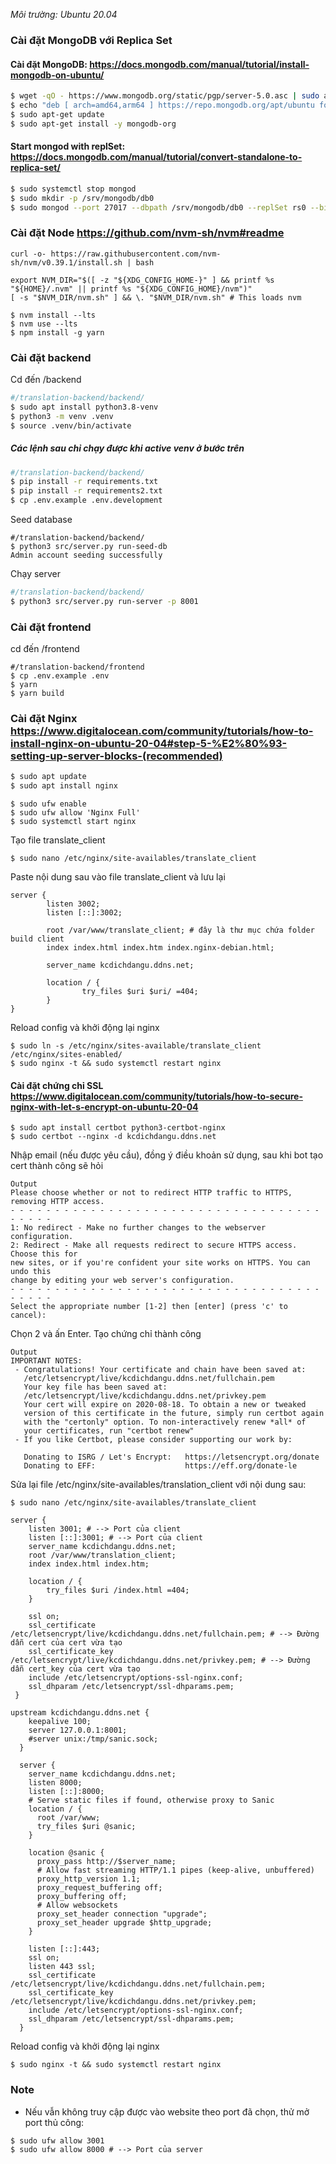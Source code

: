 *Môi trường: Ubuntu 20.04*

### Cài đặt MongoDB với Replica Set
#### Cài đặt MongoDB: https://docs.mongodb.com/manual/tutorial/install-mongodb-on-ubuntu/

``` sh
$ wget -qO - https://www.mongodb.org/static/pgp/server-5.0.asc | sudo apt-key add - 
$ echo "deb [ arch=amd64,arm64 ] https://repo.mongodb.org/apt/ubuntu focal/mongodb-org/5.0 multiverse" | sudo tee /etc/apt/sources.list.d/mongodb-org-5.0.list
$ sudo apt-get update
$ sudo apt-get install -y mongodb-org
```
#### Start mongod with replSet: https://docs.mongodb.com/manual/tutorial/convert-standalone-to-replica-set/
``` sh
$ sudo systemctl stop mongod
$ sudo mkdir -p /srv/mongodb/db0
$ sudo mongod --port 27017 --dbpath /srv/mongodb/db0 --replSet rs0 --bind_ip localhost
```
### Cài đặt Node https://github.com/nvm-sh/nvm#readme
```
curl -o- https://raw.githubusercontent.com/nvm-sh/nvm/v0.39.1/install.sh | bash
```
```
export NVM_DIR="$([ -z "${XDG_CONFIG_HOME-}" ] && printf %s "${HOME}/.nvm" || printf %s "${XDG_CONFIG_HOME}/nvm")"
[ -s "$NVM_DIR/nvm.sh" ] && \. "$NVM_DIR/nvm.sh" # This loads nvm
```
```
$ nvm install --lts
$ nvm use --lts
$ npm install -g yarn
```
### Cài đặt backend
Cd đến /backend
```sh
#/translation-backend/backend/
$ sudo apt install python3.8-venv 
$ python3 -m venv .venv
$ source .venv/bin/activate
```
##### Các lệnh sau chỉ chạy được khi active venv ở bước trên

```sh
#/translation-backend/backend/
$ pip install -r requirements.txt
$ pip install -r requirements2.txt
$ cp .env.example .env.development
```
Seed database
```
#/translation-backend/backend/
$ python3 src/server.py run-seed-db
Admin account seeding successfully
```
Chạy server
``` sh
#/translation-backend/backend/
$ python3 src/server.py run-server -p 8001
```
### Cài đặt frontend
cd đến /frontend
```
#/translation-backend/frontend
$ cp .env.example .env
$ yarn 
$ yarn build
```
### Cài đặt Nginx https://www.digitalocean.com/community/tutorials/how-to-install-nginx-on-ubuntu-20-04#step-5-%E2%80%93-setting-up-server-blocks-(recommended)
```sh
$ sudo apt update
$ sudo apt install nginx
```
```
$ sudo ufw enable
$ sudo ufw allow 'Nginx Full'
$ sudo systemctl start nginx
```
Tạo file translate_client
```
$ sudo nano /etc/nginx/site-availables/translate_client
```
Paste nội dung sau vào file translate_client và lưu lại
```
server {
        listen 3002;
        listen [::]:3002;

        root /var/www/translate_client; # đây là thư mục chứa folder build client
        index index.html index.htm index.nginx-debian.html;

        server_name kcdichdangu.ddns.net;

        location / {
                try_files $uri $uri/ =404;
        }
}
```
Reload config và khởi động lại nginx
```
$ sudo ln -s /etc/nginx/sites-available/translate_client /etc/nginx/sites-enabled/
$ sudo nginx -t && sudo systemctl restart nginx
```
#### Cài đặt chứng chỉ SSL https://www.digitalocean.com/community/tutorials/how-to-secure-nginx-with-let-s-encrypt-on-ubuntu-20-04
```
$ sudo apt install certbot python3-certbot-nginx
$ sudo certbot --nginx -d kcdichdangu.ddns.net
```
Nhập email (nếu được yêu cầu), đồng ý điều khoản sử dụng, sau khi bot tạo cert thành công sẽ hỏi
```
Output
Please choose whether or not to redirect HTTP traffic to HTTPS, removing HTTP access.
- - - - - - - - - - - - - - - - - - - - - - - - - - - - - - - - - - - - - - - -
1: No redirect - Make no further changes to the webserver configuration.
2: Redirect - Make all requests redirect to secure HTTPS access. Choose this for
new sites, or if you're confident your site works on HTTPS. You can undo this
change by editing your web server's configuration.
- - - - - - - - - - - - - - - - - - - - - - - - - - - - - - - - - - - - - - - -
Select the appropriate number [1-2] then [enter] (press 'c' to cancel):
```
Chọn 2 và ấn Enter.
Tạo chứng chỉ thành công 
```
Output
IMPORTANT NOTES:
 - Congratulations! Your certificate and chain have been saved at:
   /etc/letsencrypt/live/kcdichdangu.ddns.net/fullchain.pem
   Your key file has been saved at:
   /etc/letsencrypt/live/kcdichdangu.ddns.net/privkey.pem
   Your cert will expire on 2020-08-18. To obtain a new or tweaked
   version of this certificate in the future, simply run certbot again
   with the "certonly" option. To non-interactively renew *all* of
   your certificates, run "certbot renew"
 - If you like Certbot, please consider supporting our work by:

   Donating to ISRG / Let's Encrypt:   https://letsencrypt.org/donate
   Donating to EFF:                    https://eff.org/donate-le
```
Sửa lại file /etc/nginx/site-availables/translation_client với nội dung sau:
```
$ sudo nano /etc/nginx/site-availables/translate_client
```
```
server {
    listen 3001; # --> Port của client
    listen [::]:3001; # --> Port của client
    server_name kcdichdangu.ddns.net;
    root /var/www/translation_client;
    index index.html index.htm;
 
    location / {
        try_files $uri /index.html =404;
    }

    ssl on;
    ssl_certificate /etc/letsencrypt/live/kcdichdangu.ddns.net/fullchain.pem; # --> Đường dẫn cert của cert vừa tạo 
    ssl_certificate_key /etc/letsencrypt/live/kcdichdangu.ddns.net/privkey.pem; # --> Đường dẫn cert_key của cert vừa tạo 
    include /etc/letsencrypt/options-ssl-nginx.conf;
    ssl_dhparam /etc/letsencrypt/ssl-dhparams.pem;
 }

upstream kcdichdangu.ddns.net {
    keepalive 100;
    server 127.0.0.1:8001;
    #server unix:/tmp/sanic.sock;
  }
  
  server {
    server_name kcdichdangu.ddns.net;
    listen 8000;
    listen [::]:8000;
    # Serve static files if found, otherwise proxy to Sanic
    location / {
      root /var/www;
      try_files $uri @sanic;
    }
    
    location @sanic {
      proxy_pass http://$server_name;
      # Allow fast streaming HTTP/1.1 pipes (keep-alive, unbuffered)
      proxy_http_version 1.1;
      proxy_request_buffering off;
      proxy_buffering off;
      # Allow websockets
      proxy_set_header connection "upgrade";
      proxy_set_header upgrade $http_upgrade;
    }

    listen [::]:443; 
    ssl on; 
    listen 443 ssl; 
    ssl_certificate /etc/letsencrypt/live/kcdichdangu.ddns.net/fullchain.pem; 
    ssl_certificate_key /etc/letsencrypt/live/kcdichdangu.ddns.net/privkey.pem; 
    include /etc/letsencrypt/options-ssl-nginx.conf; 
    ssl_dhparam /etc/letsencrypt/ssl-dhparams.pem; 
  }
 ```
 Reload config và khởi động lại nginx
```
$ sudo nginx -t && sudo systemctl restart nginx
```
### Note
- Nếu vẫn không truy cập được vào website theo port đã chọn, thử mở port thủ công:
```
$ sudo ufw allow 3001
$ sudo ufw allow 8000 # --> Port của server
```
